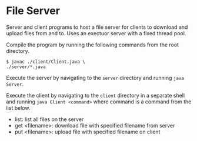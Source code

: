 # File Server
Server and client programs to host a file server for clients to download and upload files from and to. Uses an exectuor server with a fixed thread pool.

Compile the program by running the following commands from the root directory.
```shell
$ javac ./client/Client.java \
./server/*.java
```
Execute the server by navigating to the `server` directory and running `java Server`.

Execute the client by navigating to the `client` directory in a separate shell and running `java Client <command>` where command is a command from the list below.

- list: list all files on the server
- get \<filename\>: download file with specified filename from server
- put \<filename\>: upload file with specified filename on client
